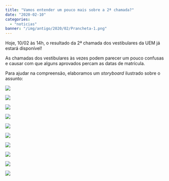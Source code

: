 ```yaml
---
title: "Vamos entender um pouco mais sobre a 2ª chamada?"
date: "2020-02-10"
categories: 
  - "noticias"
banner: "/img/antigo/2020/02/Prancheta-1.png"
---
```


Hoje, 10/02 às 14h, o resultado da 2ª chamada dos vestibulares da UEM já estará disponível!

As chamadas dos vestibulares às vezes podem parecer um pouco confusas e causar com que alguns aprovados percam as datas de matrícula.

Para ajudar na compreensão, elaboramos um _storyboard_ ilustrado sobre o assunto:

![](/img/antigo/2020/02/Prancheta-1.png)

![](/img/antigo/2020/02/Prancheta-2.png)

![](/img/antigo/2020/02/Prancheta-3.png)

![](/img/antigo/2020/02/Prancheta-4.png)

![](/img/antigo/2020/02/Prancheta-5.png)

![](/img/antigo/2020/02/Prancheta-6.png)

![](/img/antigo/2020/02/Prancheta-7.png)

![](/img/antigo/2020/02/Prancheta-8.png)

![](/img/antigo/2020/02/Prancheta-9.png)

![](/img/antigo/2020/02/Prancheta-10.png)
